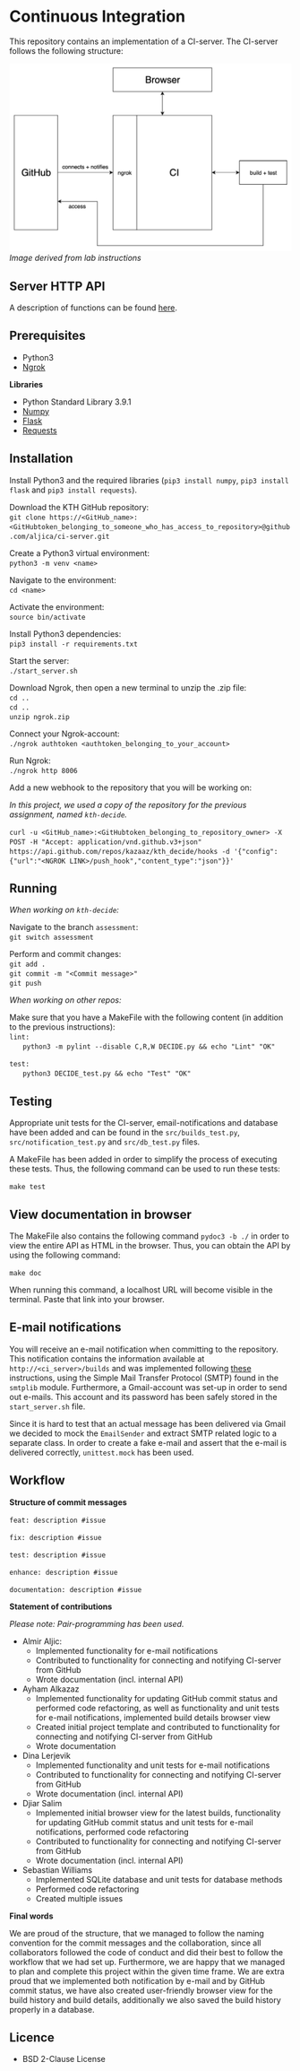 # Continuous Integration

This repository contains an implementation of a CI-server.  The CI-server follows the following structure:

![CI-server structure](docs/CI_structure.png)
*Image derived from lab instructions*

## Server HTTP API

A description of functions can be found [here](docs/CI_api.md).

## Prerequisites

* Python3
* [Ngrok](https://ngrok.com/download)

**Libraries**

* Python Standard Library 3.9.1
* [Numpy](https://numpy.org)
* [Flask](https://pypi.org/project/Flask/)
* [Requests](https://pypi.org/project/requests/)
  
## Installation 

Install Python3 and the required libraries (`pip3 install numpy`, `pip3 install flask` and `pip3 install requests`). 

Download the KTH GitHub repository: <br>
`git clone https://<GitHub_name>:<GitHubtoken_belonging_to_someone_who_has_access_to_repository>@github.com/aljica/ci-server.git`

Create a Python3 virtual environment: <br>
`python3 -m venv <name>`

Navigate to the environment: <br>
`cd <name>`

Activate the environment: <br>
`source bin/activate`

Install Python3 dependencies: <br>
`pip3 install -r requirements.txt`

Start the server: <br>
`./start_server.sh`

Download Ngrok, then open a new terminal to unzip the .zip file: <br>
`cd ..` <br>
`cd ..` <br>
`unzip ngrok.zip`

Connect your Ngrok-account: <br>
`./ngrok authtoken <authtoken_belonging_to_your_account>`

Run Ngrok: <br>
`./ngrok http 8006`

Add a new webhook to the repository that you will be working on: <br>

*In this project, we used a copy of the repository for the previous assignment, named `kth-decide`.*

`curl -u <GitHub_name>:<GitHubtoken_belonging_to_repository_owner> -X POST -H "Accept: application/vnd.github.v3+json" https://api.github.com/repos/kazaaz/kth_decide/hooks -d '{"config":{"url":"<NGROK LINK>/push_hook","content_type":"json"}}'`

## Running 
*When working on `kth-decide`:*

Navigate to the branch `assessment`: <br>
`git switch assessment`

Perform and commit changes: <br>
`git add .` <br>
`git commit -m "<Commit message>"` <br>
`git push`

*When working on other repos:* <br>

Make sure that you have a MakeFile with the following content (in addition to the previous instructions): <br>
`lint:` <br>
&nbsp;&nbsp;&nbsp;&nbsp;&nbsp;&nbsp;`python3 -m pylint --disable C,R,W DECIDE.py && echo "Lint" "OK"`

`test:` <br> 
&nbsp;&nbsp;&nbsp;&nbsp;&nbsp;&nbsp;`python3 DECIDE_test.py && echo "Test" "OK"`

## Testing

Appropriate unit tests for the CI-server, email-notifications and database have been added and can be found in the `src/builds_test.py`, `src/notification_test.py` and `src/db_test.py` files.

A MakeFile has been added in order to simplify the process of executing these tests. Thus, the following command can be used to run these tests:

`make test`

## View documentation in browser

The MakeFile also contains the following command `pydoc3 -b ./` in order to view the entire API as HTML in the browser. Thus, you can obtain the API by using the following command: 

`make doc` 

When running this command, a localhost URL will become visible in the terminal. Paste that link into your browser.

## E-mail notifications

You will receive an e-mail notification when committing to the repository. This notification contains the information available at `http://<ci_server>/builds` and was implemented following [these](https://realpython.com/python-send-email/) instructions, using the Simple Mail Transfer Protocol (SMTP) found in the `smtplib` module. Furthermore, a Gmail-account was set-up in order to send out e-mails. This account and its password has been safely stored in the `start_server.sh` file. 

Since it is hard to test that an actual message has been delivered via Gmail we decided to mock the `EmailSender` and extract SMTP related logic to a separate class. In order to create a fake e-mail and assert that the e-mail is delivered correctly, `unittest.mock` has been used.

## Workflow

**Structure of commit messages**
  
  `feat: description #issue` 

  `fix: description #issue`

  `test: description #issue` 

  `enhance: description #issue`

  `documentation: description #issue`

**Statement of contributions**

*Please note: Pair-programming has been used.*

* Almir Aljic:
  * Implemented functionality for e-mail notifications 
  * Contributed to functionality for connecting and notifying CI-server from GitHub
  * Wrote documentation (incl. internal API)
* Ayham Alkazaz 
  * Implemented functionality for updating GitHub commit status and performed code refactoring, as well as functionality and unit tests for e-mail notifications, implemented build details browser view
  * Created initial project template and contributed to functionality for connecting and notifying CI-server from GitHub
  * Wrote documentation 
* Dina Lerjevik
  * Implemented functionality and unit tests for e-mail notifications 
  * Contributed to functionality for connecting and notifying CI-server from GitHub
  * Wrote documentation (incl. internal API)
* Djiar Salim
  * Implemented initial browser view for the latest builds, functionality for updating GitHub commit status and unit tests for e-mail notifications, performed code refactoring 
  * Contributed to functionality for connecting and notifying CI-server from GitHub
  * Wrote documentation (incl. internal API)
* Sebastian Williams
  * Implemented SQLite database and unit tests for database methods
  * Performed code refactoring
  * Created multiple issues

**Final words**
  
We are proud of the structure, that we managed to follow the naming convention for the commit messages and the collaboration, since all collaborators followed the code of conduct and did their best to follow the workflow that we had set up. Furthermore, we are happy that we managed to plan and complete this project within the given time frame. We are extra proud that we implemented both notification by e-mail and by GitHub commit status, we have also created user-friendly browser view for the build history and build details, additionally we also saved the build history properly in a database.  

## Licence

* BSD 2-Clause License

